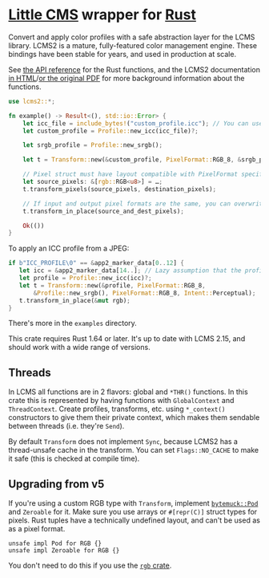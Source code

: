 # [Little CMS](http://www.littlecms.com) wrapper for [Rust](https://www.rust-lang.org/)

Convert and apply color profiles with a safe abstraction layer for the LCMS library. LCMS2 is a mature, fully-featured color management engine. These bindings have been stable for years, and used in production at scale.

See [the API reference](https://docs.rs/lcms2/) for the Rust functions, and the LCMS2 documentation [in HTML](https://kornelski.github.io/rust-lcms2-sys/)/[or the original PDF](https://www.littlecms.com/LittleCMS2.15%20API.pdf) for more background information about the functions.


```rust
use lcms2::*;

fn example() -> Result<(), std::io::Error> {
    let icc_file = include_bytes!("custom_profile.icc"); // You can use Profile::new_file("path"), too
    let custom_profile = Profile::new_icc(icc_file)?;

    let srgb_profile = Profile::new_srgb();

    let t = Transform::new(&custom_profile, PixelFormat::RGB_8, &srgb_profile, PixelFormat::RGB_8, Intent::Perceptual);

    // Pixel struct must have layout compatible with PixelFormat specified in new()
    let source_pixels: &[rgb::RGB<u8>] = …;
    t.transform_pixels(source_pixels, destination_pixels);

    // If input and output pixel formats are the same, you can overwrite them instead of copying
    t.transform_in_place(source_and_dest_pixels);

    Ok(())
}
```

To apply an ICC profile from a JPEG:

```rust
if b"ICC_PROFILE\0" == &app2_marker_data[0..12] {
   let icc = &app2_marker_data[14..]; // Lazy assumption that the profile is smaller than 64KB
   let profile = Profile::new_icc(icc)?;
   let t = Transform::new(&profile, PixelFormat::RGB_8,
       &Profile::new_srgb(), PixelFormat::RGB_8, Intent::Perceptual);
   t.transform_in_place(&mut rgb);
}
```

There's more in the `examples` directory.

This crate requires Rust 1.64 or later. It's up to date with LCMS 2.15, and should work with a wide range of versions.

## Threads

In LCMS all functions are in 2 flavors: global and `*THR()` functions. In this crate this is represented by having functions with `GlobalContext` and `ThreadContext`. Create profiles, transforms, etc. using `*_context()` constructors to give them their private context, which makes them sendable between threads (i.e. they're `Send`).

By default `Transform` does not implement `Sync`, because LCMS2 has a thread-unsafe cache in the transform. You can set `Flags::NO_CACHE` to make it safe (this is checked at compile time).

## Upgrading from v5

If you're using a custom RGB type with `Transform`, implement [`bytemuck::Pod`](https://lib.rs/crates/bytemuck) and `Zeroable` for it. Make sure you use arrays or `#[repr(C)]` struct types for pixels. Rust tuples have a technically undefined layout, and can't be used as as a pixel format.

```
unsafe impl Pod for RGB {}
unsafe impl Zeroable for RGB {}
```

You don't need to do this if you use the [`rgb` crate](https://lib.rs/crates/rgb).

